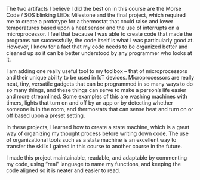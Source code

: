 The two artifacts I believe I did the best on in this course are the Morse Code / SOS blinking LEDs Milestone and the final project, which required me to create a
prototype for a thermostat that could raise and lower temperatures based upon a heat sensor and the use of interrupts on a microprocessor. I feel that because I was 
able to create code that made the programs run successfully, the code itself is what I was particularly good at. However, I know for a fact that my code needs to be 
organized better and cleaned up so it can be better understood by any programmer who looks at it.

I am adding one really useful tool to my toolbox – that of microprocessors and their unique ability to be used in IoT devices. Microprocessors are really neat, tiny, 
versatile gadgets that can be programmed in so many ways to do so many things, and these things can serve to make a person’s life easier and more streamlined. Some 
examples of this are washing machines with timers, lights that turn on and off by an app or by detecting whether someone is in the room, and thermostats that can 
sense heat and turn on or off based upon a preset setting. 

In these projects, I learned how to create a state machine, which is a great way of organizing my thought process before writing down code. The use of organizational 
tools such as a state machine is an excellent way to transfer the skills I gained in this course to another course in the future.

I made this project maintainable, readable, and adaptable by commenting my code, using “real” language to name my functions, and keeping the code aligned so it is 
neater and easier to read.
